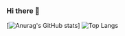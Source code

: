 ### Hi there 👋

[![Anurag's GitHub stats](https://github-readme-stats.vercel.app/api?username=vinicgs&theme=ocean_dark&show_icons=true)] 
![Top Langs](https://github-readme-stats.vercel.app/api/top-langs/?username=vinicgs&theme=ocean_dark&langs_count=8)

<!--
**vinicgs/vinicgs** is a ✨ _special_ ✨ repository because its `README.md` (this file) appears on your GitHub profile.

Here are some ideas to get you started:

- 🔭 I’m currently working on ...
- 🌱 I’m currently learning ...
- 👯 I’m looking to collaborate on ...
- 🤔 I’m looking for help with ...
- 💬 Ask me about ...
- 📫 How to reach me: ...
- 😄 Pronouns: ...
- ⚡ Fun fact: ...
-->

